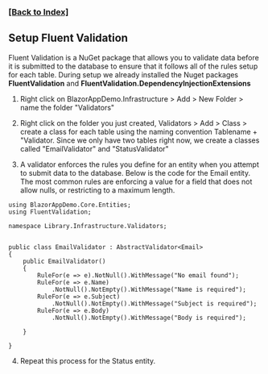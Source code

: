 ### [[Back to Index]](Index.MD)

## Setup Fluent Validation

 
Fluent Validation is a NuGet package that allows you to validate data before it
is submitted to the database to ensure that it follows all of the rules setup for
each table. During setup we already installed the Nuget packages **FluentValidation**
and **FluentValidation.DependencyInjectionExtensions**

1. Right click on BlazorAppDemo.Infrastructure > Add > New Folder > name the
folder "Validators"


2. Right click on the folder you just created, Validators > Add > Class >
create a class for each table using the naming convention Tablename + "Validator.
Since we only have two tables right now, we create a classes 
called "EmailValidator" and "StatusValidator"

3. A validator enforces the rules you define for an entity when you attempt to submit data
to the database. Below is the code for the Email entity. The most common rules are
enforcing a value for a field that does not allow nulls, or restricting to
a maximum length.

```
using BlazorAppDemo.Core.Entities;
using FluentValidation;

namespace Library.Infrastructure.Validators;


public class EmailValidator : AbstractValidator<Email>
{
    public EmailValidator()
    {
        RuleFor(e => e).NotNull().WithMessage("No email found");
        RuleFor(e => e.Name)
            .NotNull().NotEmpty().WithMessage("Name is required");
        RuleFor(e => e.Subject)
            .NotNull().NotEmpty().WithMessage("Subject is required");
        RuleFor(e => e.Body)
            .NotNull().NotEmpty().WithMessage("Body is required");

    }

}
```

4. Repeat this process for the Status entity.